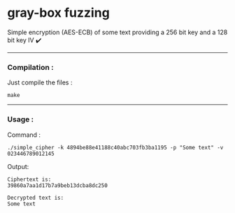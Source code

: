 gray-box fuzzing
=============================

Simple encryption (AES-ECB) of some text providing a 256 bit key and a 128 bit key IV  ✔️

------------------------------------
### Compilation :

Just compile the files :
```
make
```

------------------------------------
### Usage :

Command :
```
./simple_cipher -k 4894be88e41188c40abc703fb3ba1195 -p "Some text" -v 023446789012145
```

Output:
```
Ciphertext is:
39860a7aa1d17b7a9beb13dcba8dc250

Decrypted text is:
Some text
```

